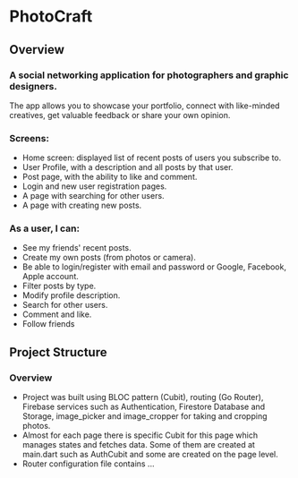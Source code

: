 # PhotoCraft

## Overview

### A social networking application for photographers and graphic designers.
 
The app allows you to showcase your portfolio, connect with like-minded creatives, get valuable feedback or share your own opinion.
 
### Screens:
- Home screen: displayed list of recent posts of users you subscribe to.
- User Profile, with a description and all posts by that user.
- Post page, with the ability to like and comment.
- Login and new user registration pages.
- A page with searching for other users.
- A page with creating new posts.

### As a user, I can:
- See my friends' recent posts.
- Create my own posts (from photos or camera).
- Be able to login/register with email and password or Google, Facebook, Apple account.
- Filter posts by type.
- Modify profile description.
- Search for other users.
- Comment and like.
- Follow friends


## Project Structure
### Overview
- Project was built using BLOC pattern (Cubit), routing (Go Router), Firebase services such as Authentication, Firestore Database and Storage, image_picker and image_cropper for taking and cropping photos.
- Almost for each page there is specific Cubit for this page which manages states and fetches data. Some of them are created at main.dart such as AuthCubit and some are created on the page level.
- Router configuration file contains ...
